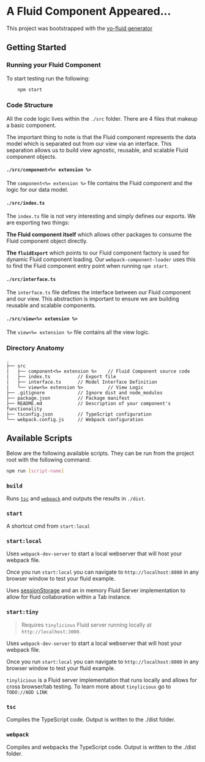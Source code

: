 # A Fluid Component Appeared...

This project was bootstrapped with the [yo-fluid generator](...)

## Getting Started

### Running your Fluid Component

To start testing run the following:

```bash
    npm start
```

### Code Structure

All the code logic lives within the `./src` folder. There are 4 files that makeup a basic component.

The important thing to note is that the Fluid component represents the data model which is separated out from our view via an interface. This separation allows us to build view agnostic, reusable, and scalable Fluid component objects.

#### `./src/component<%= extension %>`

The `component<%= extension %>` file contains the Fluid component and the logic for our data model.

#### `./src/index.ts`

The `index.ts` file is not very interesting and simply defines our exports. We are exporting two things:

**The Fluid component itself** which allows other packages to consume the Fluid component object directly.

**The `fluidExport`** which points to our Fluid component factory is used for dynamic Fluid component loading. Our `webpack-component-loader` uses this to find the Fluid component entry point when running `npm start`.

#### `./src/interface.ts`

The `interface.ts` file defines the interface between our Fluid component and our view. This abstraction is important to ensure we are building reusable and scalable components.

#### `./src/view<%= extension %>`

The `view<%= extension %>` file contains all the view logic.

### Directory Anatomy

```text
.
├── src
|   ├── component<%= extension %>    // Fluid Component source code
|   ├── index.ts          // Export file
|   ├── interface.ts      // Model Interface Definition
|   └── view<%= extension %>         // View Logic
├── .gitignore            // Ignore dist and node_modules
├── package.json          // Package manifest
├── README.md             // Description of your component's functionality
├── tsconfig.json         // TypeScript configuration
└── webpack.config.js     // Webpack configuration
```

## Available Scripts

Below are the following available scripts. They can be run from the project root with the following command:

```bash
npm run [script-name]
```

### `build`

Runs [`tsc`](###-tsc) and [`webpack`](###-webpack) and outputs the results in `./dist`.

### `start`

A shortcut cmd from `start:local`

### `start:local`

Uses `webpack-dev-server` to start a local webserver that will host your webpack file.

Once you run `start:local` you can navigate to `http://localhost:8080` in any browser window to test your fluid example.

Uses [sessionStorage](https://developer.mozilla.org/en-US/docs/Web/API/Window/sessionStorage) and an in memory Fluid Server implementation to allow for fluid collaboration within a Tab instance.

### `start:tiny`

> Requires `tinylicious` Fluid server running locally at `http://localhost:3000`.

Uses `webpack-dev-server` to start a local webserver that will host your webpack file.

Once you run `start:local` you can navigate to `http://localhost:8080` in any browser window to test your fluid example.

`tinylicious` is a Fluid server implementation that runs locally and
allows for cross browser/tab testing. To learn more about `tinylicious` go to `TODO://ADD LINK`

### `tsc`

Compiles the TypeScript code. Output is written to the ./dist folder.

### `webpack`

Compiles and webpacks the TypeScript code. Output is written to the ./dist folder.
